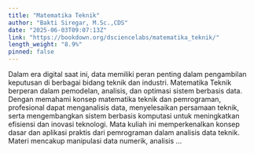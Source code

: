 ```yaml
---
title: "Matematika Teknik"
author: "Bakti Siregar, M.Sc.,CDS"
date: "2025-06-03T09:07:13Z"
link: "https://bookdown.org/dsciencelabs/matematika_teknik/"
length_weight: "8.9%"
pinned: false
---
```


Dalam era digital saat ini, data memiliki peran penting dalam pengambilan keputusan di berbagai bidang teknik dan industri. Matematika Teknik berperan dalam pemodelan, analisis, dan optimasi sistem berbasis data. Dengan memahami konsep matematika teknik dan pemrograman, profesional dapat menganalisis data, menyelesaikan persamaan teknik, serta mengembangkan sistem berbasis komputasi untuk meningkatkan efisiensi dan inovasi teknologi. Mata kuliah ini memperkenalkan konsep dasar dan aplikasi praktis dari pemrograman dalam analisis data teknik. Materi mencakup manipulasi data numerik, analisis ...
